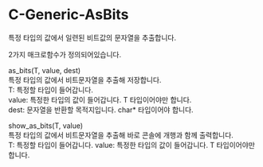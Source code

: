 # C-Generic-AsBits
  
특정 타입의 값에서 일련된 비트값의 문자열을 추출합니다.
  
2가지 매크로함수가 정의되어있습니다.  
  
as_bits(T, value, dest)  
특정 타입의 값에서 비트문자열을 추출해 저장합니다.  
T: 특정할 타입이 들어갑니다.  
value: 특정한 타입의 값이 들어갑니다. T 타입이어야만 합니다.  
dest: 문자열을 반환할 목적지입니다. char* 타입이어야 합니다.  
  
show_as_bits(T, value)  
특정 타입의 값에서 비트문자열을 추출해 바로 콘솔에 개행과 함께 출력합니다.  
T: 특정할 타입이 들어갑니다.
value: 특정한 타입의 값이 들어갑니다. T 타입이어야만 합니다.
